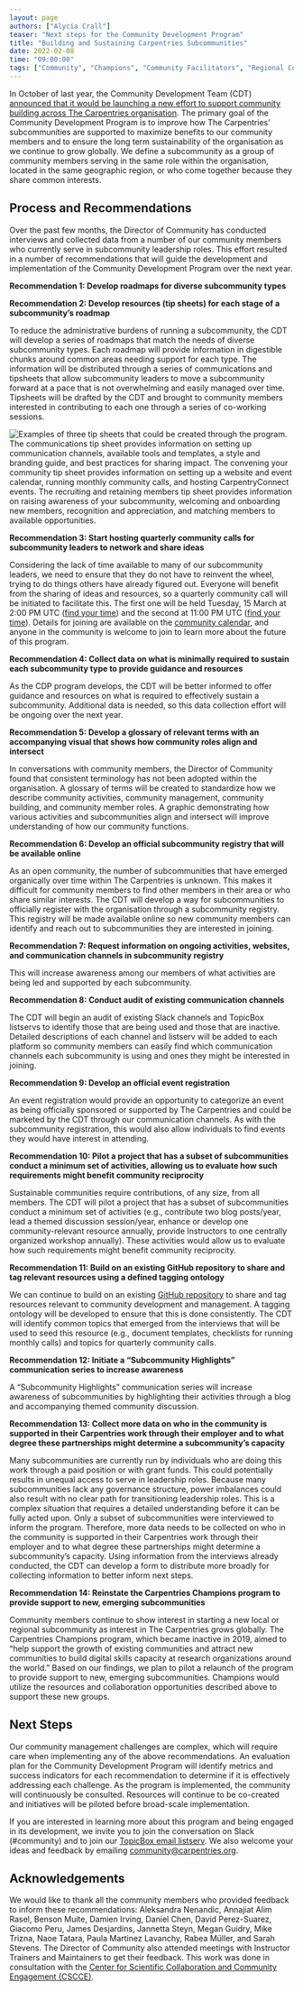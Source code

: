 ```yaml
---
layout: page
authors: ["Alycia Crall"]
teaser: "Next steps for the Community Development Program"
title: "Building and Sustaining Carpentries Subcommunities"
date: 2022-02-08
time: "09:00:00"
tags: ["Community", "Champions", "Community Facilitators", "Regional Coordinators", "Community Development Program"]
---
```


In October of last year, the Community Development Team (CDT) [announced that it would be launching a new effort to support community building across The Carpentries organisation](https://carpentries.org/blog/2021/10/announcing-community-development-program/). The primary goal of the Community Development Program is to improve how The Carpentries’ subcommunities are supported to maximize benefits to our community members and to ensure the long term sustainability of the organisation as we continue to grow globally. We define a subcommunity as a group of community members serving in the same role within the organisation, located in the same geographic region, or who come together because they share common interests.

## Process and Recommendations
Over the past few months, the Director of Community has conducted interviews and collected data from a number of our community members who currently serve in subcommunity leadership roles. This effort resulted in a number of recommendations that will guide the development and implementation of the Community Development Program over the next year.

**Recommendation 1: Develop roadmaps for diverse subcommunity types**

**Recommendation 2: Develop resources (tip sheets) for each stage of a subcommunity’s roadmap**

To reduce the administrative burdens of running a subcommunity, the CDT will develop a series of roadmaps that match the needs of diverse subcommunity types. Each roadmap will provide information in digestible chunks around common areas needing support for each type. The information will be distributed through a series of communications and tipsheets that allow subcommunity leaders to move a subcommunity forward at a pace that is not overwhelming and easily managed over time. Tipsheets will be drafted by the CDT and brought to community members interested in contributing to each one through a series of co-working sessions. <br />

![Examples of three tip sheets that could be created through the program. The communications tip sheet provides information on setting up communication channels, available tools and templates, a style and branding guide, and best practices for sharing impact. The convening your community tip sheet provides information on setting up a website and event calendar, running monthly community calls, and hosting CarpentryConnect events. The recruiting and retaining members tip sheet provides information on raising awareness of your subcommunity, welcoming and onboarding new members, recognition and appreciation, and matching members to available opportunities.](/blog/2022/01/Example_Tip_Sheets.png)

**Recommendation 3: Start hosting quarterly community calls for subcommunity leaders to network and share ideas**

Considering the lack of time available to many of our subcommunity leaders, we need to ensure that they do not have to reinvent the wheel, trying to do things others have already figured out. Everyone will benefit from the sharing of ideas and resources, so a quarterly community call will be initiated to facilitate this. The first one will be held Tuesday, 15 March at 2:00 PM UTC ([find your time](https://www.timeanddate.com/worldclock/fixedtime.html?msg=CDP+Meeting+1&iso=20220315T14&p1=1440&ah=1)) and the second at 11:00 PM UTC ([find your time](https://www.timeanddate.com/worldclock/fixedtime.html?msg=CDP+Meeting+2&iso=20220315T23&ah=1)). Details for joining are available on the [community calendar](https://carpentries.org/community/#community-events), and anyone in the community is welcome to join to learn more about the future of this program.

**Recommendation 4: Collect data on what is minimally required to sustain each subcommunity type to provide guidance and resources**

As the CDP program develops, the CDT will be better informed to offer guidance and resources on what is required to effectively sustain a subcommunity. Additional data is needed, so this data collection effort will be ongoing over the next year.

**Recommendation 5: Develop a glossary of relevant terms with an accompanying visual that shows how community roles align and intersect**

In conversations with community members, the Director of Community found that consistent terminology has not been adopted within the organisation. A glossary of terms will be created to standardize how we describe community activities, community management, community building, and community member roles. A graphic demonstrating how various activities and subcommunities align and intersect will improve understanding of how our community functions.

**Recommendation 6: Develop an official subcommunity registry that will be available online**

As an open community, the number of subcommunities that have emerged organically over time within The Carpentries is unknown. This makes it difficult for community members to find other members in their area or who share similar interests. The CDT will develop a way for subcommunities to officially register with the organisation through a subcommunity registry. This registry will be made available online so new community members can identify and reach out to subcommunities they are interested in joining.   

**Recommendation 7: Request information on ongoing activities, websites, and communication channels in subcommunity registry**

This will increase awareness among our members of what activities are being led and supported by each subcommunity.

**Recommendation 8: Conduct audit of existing communication channels**

The CDT will begin an audit of existing Slack channels and TopicBox listservs to identify those that are being used and those that are inactive. Detailed descriptions of each channel and listserv will be added to each platform so community members can easily find which communication channels each subcommunity is using and ones they might be interested in joining.

**Recommendation 9: Develop an official event registration**

An event registration would provide an opportunity to categorize an event as being officially sponsored or supported by The Carpentries and could be marketed by the CDT through our communication channels. As with the subcommunity registration, this would also allow individuals to find events they would have interest in attending.

**Recommendation 10: Pilot a project that has a subset of subcommunities conduct a minimum set of activities, allowing us to evaluate how such requirements might benefit community reciprocity**

Sustainable communities require contributions, of any size, from all members. The CDT will pilot a project that has a subset of subcommunities conduct a minimum set of activities (e.g., contribute two blog posts/year, lead a themed discussion session/year, enhance or develop one community-relevant resource annually, provide Instructors to one centrally organized workshop annually). These activities would allow us to evaluate how such requirements might benefit community reciprocity.

**Recommendation 11: Build on an existing GitHub repository to share and tag relevant resources using a defined tagging ontology**

We can continue to build on an existing [GitHub repository](https://github.com/carpentries/local-regional-community-building) to share and tag resources relevant to community development and management. A tagging ontology will be developed to ensure that this is done consistently. The CDT will identify common topics that emerged from the interviews that will be used to seed this resource (e.g., document templates, checklists for running monthly calls) and topics for quarterly community calls.

**Recommendation 12: Initiate a “Subcommunity Highlights” communication series to increase awareness**

A “Subcommunity Highlights” communication series will increase awareness of subcommunities by highlighting their activities through a blog and accompanying themed community discussion.  

**Recommendation 13: Collect more data on who in the community is supported in their Carpentries work through their employer and to what degree these partnerships might determine a subcommunity’s capacity**

Many subcommunities are currently run by individuals who are doing this work through a paid position or with grant funds. This could potentially results in unequal access to serve in leadership roles. Because many subcommunities lack any governance structure, power imbalances could also result with no clear path for transitioning leadership roles. This is a complex situation that requires a detailed understanding before it can be fully acted upon. Only a subset of subcommunities were interviewed to inform the program. Therefore, more data needs to be collected on who in the community is supported in their Carpentries work through their employer and to what degree these partnerships might determine a subcommunity’s capacity. Using information from the interviews already conducted, the CDT can develop a form to distribute more broadly for collecting information to better inform next steps.

**Recommendation 14: Reinstate the Carpentries Champions program to provide support to new, emerging subcommunities**

Community members continue to show interest in starting a new local or regional subcommunity as interest in The Carpentries grows globally. The Carpentries Champions program, which became inactive in 2019, aimed to “help support the growth of existing communities and attract new communities to build digital skills capacity at research organizations around the world.” Based on our findings, we plan to pilot a relaunch of the program to provide support to new, emerging subcommunities. Champions would utilize the resources and collaboration opportunities described above to support these new groups.

## Next Steps

Our community management challenges are complex, which will require care when implementing any of the above recommendations. An evaluation plan for the Community Development Program will identify metrics and success indicators for each recommendation to determine if it is effectively addressing each challenge. As the program is implemented, the community will continuously be consulted. Resources will continue to be co-created and initiatives will be piloted before broad-scale implementation.

If you are interested in learning more about this program and being engaged in its development, we invite you to join the conversation on Slack (#community) and to join our [TopicBox email listserv](https://carpentries.topicbox.com/groups/community-development). We also welcome your ideas and feedback by emailing community@carpentries.org.

## Acknowledgements
We would like to thank all the community members who provided feedback to inform these recommendations: Aleksandra Nenandic, Annajiat Alim Rasel, Benson Muite, Damien Irving, Daniel Chen, David Perez-Suarez, Giacomo Peru, James Desjardins, Jannetta Steyn, Megan Guidry, Mike Trizna, Naoe Tatara, Paula Martinez Lavanchy, Rabea Müller, and Sarah Stevens. The Director of Community also attended meetings with Instructor Trainers and Maintainers to get their feedback. This work was done in consultation with the [Center for Scientific Collaboration and Community Engagement (CSCCE)](https://www.cscce.org/).  
